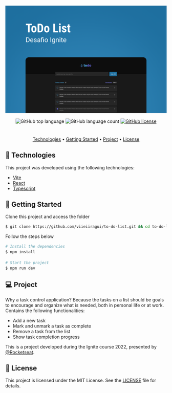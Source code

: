 <p align="center">
  <img src="src/assets/front-cover.png" alt="Capa" />
</p>
<p align="center">
  <img alt="GitHub top language" src="https://img.shields.io/github/languages/top/viieiiragui/to-do-list">
  <img alt="GitHub language count" src="https://img.shields.io/github/languages/count/viieiiragui/to-do-list">
  <a href="https://github.com/viieiiragui/to-do-list/blob/main/LICENSE">
  <img alt="GitHub license" src="https://img.shields.io/github/license/viieiiragui/to-do-list">
  </a>
</p>

#

<p align="center">
  <a href="#-technologies">Technologies</a> •
  <a href="#-getting-started">Getting Started</a> • 
  <a href="#-project">Project</a> • 
  <a href="#-license">License</a>
</p>

## 🧪 Technologies

This project was developed using the following technologies:

- [Vite](https://vitejs.dev/)
- [React](https://reactjs.org)
- [Typescript](https://www.typescriptlang.org/)

## 🚀 Getting Started

Clone this project and access the folder

```bash
$ git clone https://github.com/viieiiragui/to-do-list.git && cd to-do-list
```

Follow the steps below

```bash
# Install the dependencies
$ npm install

# Start the project
$ npm run dev
```

## 💻 Project

Why a task control application? Because the tasks on a list should be goals to encourage and organize what is needed, both in personal life or at work. Contains the following functionalities:

- Add a new task
- Mark and unmark a task as complete
- Remove a task from the list
- Show task completion progress

This is a project developed during the Ignite course 2022, presented by [@Rocketseat](https://github.com/Rocketseat).

## 📝 License

This project is licensed under the MIT License. See the [LICENSE](LICENSE) file for details.
